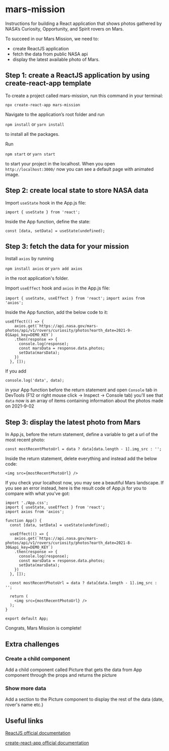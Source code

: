 # mars-mission

Instructions for building a React application that shows photos gathered by NASA’s Curiosity, Opportunity, and Spirit rovers on Mars.

To succeed in our Mars Mission, we need to:

- create ReactJS application
- fetch the data from public NASA api
- display the latest available photo of Mars.
## Step 1: create a ReactJS application by using create-react-app template

To create a project called mars-mission, run this command in your terminal:

`npx create-react-app mars-mission`

Navigate to the application’s root folder and run

`npm install` or `yarn install`

to install all the packages.

Run

`npm start` or `yarn start`

to start your project in the localhost. When you open `http://localhost:3000/` now you can see a default page with animated image.

## Step 2: create local state to store NASA data

Import `useState` hook in the App.js file:

`import { useState } from 'react';`

Inside the App function, define the state:

`const [data, setData] = useState(undefined);`

## Step 3: fetch the data for your mission

Install `axios` by running

`npm install axios` or `yarn add axios`

in the root application's folder.

Import `useEffect` hook and `axios` in the App.js file:

`import { useState, useEffect } from 'react';`
`import axios from 'axios';`

Inside the App function, add the below code to it:

```
useEffect(() => {
    axios.get(`https://api.nasa.gov/mars-photos/api/v1/rovers/curiosity/photos?earth_date=2021-9-01&api_key=DEMO_KEY`)
    .then(response => {
      console.log(response);
      const marsData = response.data.photos;
      setData(marsData);
    })
  }, []);
```
If you add

`console.log('data', data);`

in your App function before the return statement and open `Console` tab in DevTools (F12 or right mouse click -> Inspect -> Console tab)  you'll see that `data` now is an array of items containing information about the photos made on 2021-9-02

## Step 3: display the latest photo from Mars

In App.js, before the return statement, define a variable to get a url of the most recent photo:

```
const mostRecentPhotoUrl = data ? data[data.length - 1].img_src : '';
```

Inside the return statement, delete everything and instead add the below code:

```
<img src={mostRecentPhotoUrl} />
```
If you check your localhost now, you may see a beautiful Mars landscape. If you see an error instead, here is the result code of App.js for you to compare with what you've got:

```
import './App.css';
import { useState, useEffect } from 'react';
import axios from 'axios';

function App() {
  const [data, setData] = useState(undefined);

  useEffect(() => {
    axios.get(`https://api.nasa.gov/mars-photos/api/v1/rovers/curiosity/photos?earth_date=2021-8-30&api_key=DEMO_KEY`)
    .then(response => {
      console.log(response);
      const marsData = response.data.photos;
      setData(marsData);
    })
  }, []);

  const mostRecentPhotoUrl = data ? data[data.length - 1].img_src : '';

  return (
    <img src={mostRecentPhotoUrl} />
  );
}

export default App;
```

Congrats, Mars Mission is complete!

## Extra challenges

### Create a child component

Add a child component called Picture that gets the data from App component through the props and returns the picture

### Show more data

Add a section to the Picture component to display the rest of the data (date, rover's name etc.)

## Useful links

[ReactJS official documentation](https://reactjs.org/)

[create-react-app official documentation](https://create-react-app.dev/)
